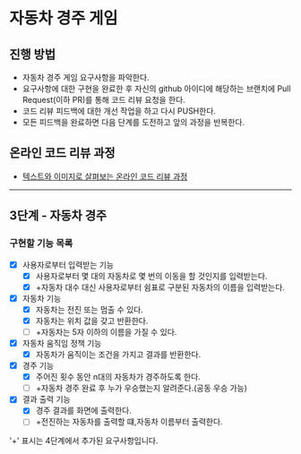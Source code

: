 # 자동차 경주 게임

## 진행 방법

* 자동차 경주 게임 요구사항을 파악한다.
* 요구사항에 대한 구현을 완료한 후 자신의 github 아이디에 해당하는 브랜치에 Pull Request(이하 PR)를 통해 코드 리뷰 요청을 한다.
* 코드 리뷰 피드백에 대한 개선 작업을 하고 다시 PUSH한다.
* 모든 피드백을 완료하면 다음 단계를 도전하고 앞의 과정을 반복한다.

## 온라인 코드 리뷰 과정

* [텍스트와 이미지로 살펴보는 온라인 코드 리뷰 과정](https://github.com/next-step/nextstep-docs/tree/master/codereview)

---

## 3단계 - 자동차 경주

### 구현할 기능 목록

* [x] 사용자로부터 입력받는 기능
    - [x] 사용자로부터 몇 대의 자동차로 몇 번의 이동을 할 것인지를 입력받는다.
    - [x] +자동차 대수 대신 사용자로부터 쉼표로 구분된 자동차의 이름을 입력받는다.
* [x] 자동차 기능
    - [x] 자동차는 전진 또는 멈출 수 있다.
    - [x] 자동차는 위치 값을 갖고 반환한다.
    - [ ] +자동차는 5자 이하의 이름을 가질 수 있다.
* [x] 자동차 움직임 정책 기능
    - [x] 자동차가 움직이는 조건을 가지고 결과를 반환한다.
* [x] 경주 기능
    - [x] 주어진 횟수 동안 n대의 자동차가 경주하도록 한다.
    - [ ] +자동차 경주 완료 후 누가 우승했는지 알려준다.(공동 우승 가능)
* [x] 결과 출력 기능
    - [x] 경주 결과를 화면에 출력한다.
    - [ ] +전진하는 자동차를 출력할 떄,자동차 이름부터 출력한다.

'+' 표시는 4단계에서 추가된 요구사항입니다.